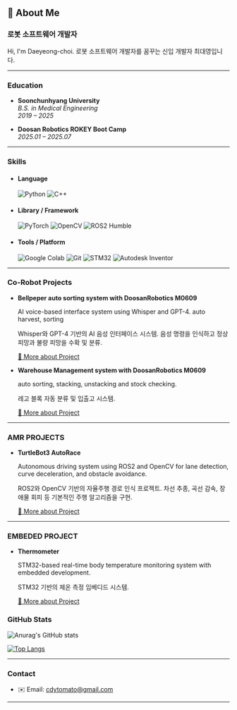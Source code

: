 ## 👋 About Me

### 로봇 소프트웨어 개발자

Hi, I'm Daeyeong-choi. 
로봇 소프트웨어 개발자를 꿈꾸는 신입 개발자 최대영입니다. 

---

### Education

- **Soonchunhyang University**  
  *B.S. in Medical Engineering*  
  *2019 – 2025*
  
- **Doosan Robotics ROKEY Boot Camp**  
  *2025.01 – 2025.07*
  
---

### Skills

- #### Language  
  ![Python](https://img.shields.io/badge/Python-3776AB?style=for-the-badge&logo=python&logoColor=white)  ![C++](https://img.shields.io/badge/C++-00599C?style=for-the-badge&logo=cplusplus&logoColor=white)
   
- #### Library / Framework  
  ![PyTorch](https://img.shields.io/badge/PyTorch-EE4C2C?style=for-the-badge&logo=pytorch&logoColor=white)  ![OpenCV](https://img.shields.io/badge/OpenCV-5C3EE8?style=for-the-badge&logo=opencv&logoColor=white)  ![ROS2 Humble](https://img.shields.io/badge/ROS2_Humble-22314E?style=for-the-badge&logo=ros&logoColor=white)


- #### Tools / Platform  
  ![Google Colab](https://img.shields.io/badge/Colab-F9AB00?style=for-the-badge&logo=googlecolab&logoColor=white)  ![Git](https://img.shields.io/badge/Git-F05032?style=for-the-badge&logo=git&logoColor=white)  ![STM32](https://img.shields.io/badge/STM32-03234B?style=for-the-badge&logo=stmicroelectronics&logoColor=white)  ![Autodesk Inventor](https://img.shields.io/badge/Autodesk_Inventor-0696D7?style=for-the-badge&logo=autodesk&logoColor=white)

 
---


### Co-Robot Projects

- **Bellpeper auto sorting system with DoosanRobotics M0609**
  
  AI voice-based interface system using Whisper and GPT-4. auto harvest, sorting
  
  Whisper와 GPT-4 기반의 AI 음성 인터페이스 시스템. 음성 명령을 인식하고 정상 피망과 불량 피망을 수확 및 분류.
  
  [🔗 More about Project]()


- **Warehouse Management system with DoosanRobotics M0609**
 
  auto sorting, stacking, unstacking and stock checking.
 
  레고 블록 자동 분류 및 입출고 시스템.
 
  [🔗 More about Project](https://github.com/daeyeong-choi/Warehouse-Management-System-with-co-robot)


---  


### AMR PROJECTS

- **TurtleBot3 AutoRace**
  
  Autonomous driving system using ROS2 and OpenCV for lane detection, curve deceleration, and obstacle avoidance.
  
  ROS2와 OpenCV 기반의 자율주행 경로 인식 프로젝트. 차선 추종, 곡선 감속, 장애물 회피 등 기본적인 주행 알고리즘을 구현.
  
  [🔗 More about Project](https://github.com/MS0621/turtlebot3_autorace)

  





---


### EMBEDED PROJECT


- **Thermometer**

  STM32-based real-time body temperature monitoring system with embedded development.
  
  STM32 기반의 체온 측정 임베디드 시스템.
  
  [🔗 More about Project]()

  
### GitHub Stats

![Anurag's GitHub stats](https://github-readme-stats.vercel.app/api?username=MS0621&show_icons=true&theme=dark)

[![Top Langs](https://github-readme-stats.vercel.app/api/top-langs/?username=MS0621&theme=dark)](https://github.com/MS0621/github-readme-stats)

---

### Contact

- ✉️ Email: cdytomato@gmail.com  


---
